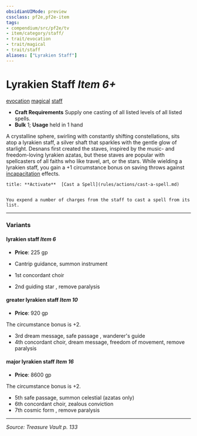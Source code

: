 ```yaml
---
obsidianUIMode: preview
cssclass: pf2e,pf2e-item
tags:
- compendium/src/pf2e/tv
- item/category/staff/
- trait/evocation
- trait/magical
- trait/staff
aliases: ["Lyrakien Staff"]
---
```

# Lyrakien Staff *Item 6+*  
[evocation](evocation.md "Evocation School Trait")  [magical](magical.md "Magical Item Trait")  [staff](Reference/Rules/Traits/staff.md "Staff Item Trait")  

- **Craft Requirements** Supply one casting of all listed levels of all listed spells.
- **Bulk** 1; **Usage** held in 1 hand

A crystalline sphere, swirling with constantly shifting constellations, sits atop a lyrakien staff, a silver shaft that sparkles with the gentle glow of starlight. Desnans first created the staves, inspired by the music- and freedom-loving lyrakien azatas, but these staves are popular with spellcasters of all faiths who like travel, art, or the stars. While wielding a lyrakien staff, you gain a +1 circumstance bonus on saving throws against [incapacitation](incapacitation.md "Incapacitation Effect Trait") effects.

```ad-embed-ability
title: **Activate**  [Cast a Spell](rules/actions/cast-a-spell.md)


You expend a number of charges from the staff to cast a spell from its list.
```

---

### Variants

#### lyrakien staff *Item 6*

- **Price**: 225 gp

- Cantrip guidance, summon instrument
- 1st concordant choir
- 2nd guiding star , remove paralysis

#### greater lyrakien staff *Item 10*

- **Price**: 920 gp

The circumstance bonus is +2.

- 3rd dream message, safe passage , wanderer's guide
- 4th concordant choir, dream message, freedom of movement, remove paralysis

#### major lyrakien staff *Item 16*

- **Price**: 8600 gp

The circumstance bonus is +2.

- 5th safe passage, summon celestial (azatas only)
- 6th concordant choir, zealous conviction
- 7th cosmic form , remove paralysis

---
*Source: Treasure Vault p. 133*
